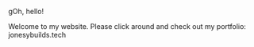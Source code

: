 gOh, hello!

Welcome to my website. Please click around and check out my portfolio: jonesybuilds.tech



